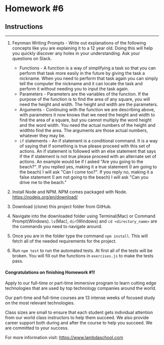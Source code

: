 # Homework #6

## Instructions
---
1. Feynman Writing Prompts - Write out explanations of the following concepts like you are explaining it to a 12 year old.  Doing this will help you quickly discover any holes in your understanding.  Ask your questions on Slack.

	* Functions - A function is a way of simplifying a task so that you can perform that task more easily in the future by giving the task a nickname. When you need to perform that task again you can simply tell the computer the nickname and it can locate the task and perform it without needing you to input the task again.
	* Parameters - Parameters are the variables of the function. If the purpose of the function is to find the area of any square, you will need the height and width. The height and width are the parameters.
	* Arguments - Continuing with the function we are describing above, with parameters it now knows that we need the height and width to find the area of a square, but you cannot multiply the word height and the word width. You need the actual numbers of the height and widthto find the area. The arguments are those actual numbers, whatever they may be.
	* `if` statements - An if statement is a conditional command. It is a way of saying that if something is true please proceed with this set of actions. An if statement is followed with an else statement that says if the if statement is not true please proceed with an alternate set of actions. An example would be if I asked "Are you going to the beach?". If you replied yes, making it a true statement (I am going to the beach) I will ask "Can I come too?". If you reply no, making it a false statement (I am not going to the beach) I will ask "Can you drive me to the beach."

2. Install Node and NPM.  NPM comes packaged with Node. https://nodejs.org/en/download/

3. Download (clone) this project folder from GitHub.

4. Navigate into the downloaded folder using Terminal(Mac) or Command Prompt(Windows).  `ls`(Mac), `dir`(Windows) and `cd <directory_name>` are the commands you need to navigate around.

5. Once you are in the folder type the command `npm install`.  This will fetch all of the needed requirements for the project.

6. Run `npm test` to run the automated tests.  At first all of the tests will be broken.  You will fill out the functions in `exercises.js` to make the tests pass.


#### Congratulations on finishing Homework #1!
Apply to our full-time or part-time immersive program to learn cutting edge technologies that are used by top technology companies around the world.

Our part-time and full-time courses are 13 intense weeks of focused study on the most relevant technologies.  

Class sizes are small to ensure that each student gets individual attention from our world class instructors to help them succeed.  We also provide career support both during and after the course to help you succeed.  We are committed to your success.

For more information visit: https://www.lambdaschool.com
